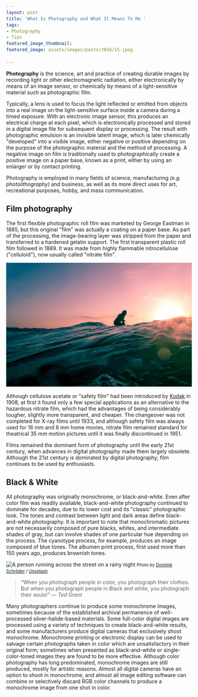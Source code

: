 ```yaml
---
layout: post
title: 'What Is Photography and What It Means To Me '
tags:
- Photography
- Tips
featured_image_thumbnail: 
featured_image: assets/images/posts/2018/15.jpeg

---
```

**Photography** is the science, art and practice of creating durable images by recording light or other electromagnetic radiation, either electronically by means of an image sensor, or chemically by means of a light-sensitive material such as photographic film.

<!--more-->

Typically, a lens is used to focus the light reflected or emitted from objects into a real image on the light-sensitive surface inside a camera during a timed exposure. With an electronic image sensor, this produces an electrical charge at each pixel, which is electronically processed and stored in a digital image file for subsequent display or processing. The result with photographic emulsion is an invisible latent image, which is later chemically "developed" into a visible image, either negative or positive depending on the purpose of the photographic material and the method of processing. A negative image on film is traditionally used to photographically create a positive image on a paper base, known as a print, either by using an enlarger or by contact printing.

Photography is employed in many fields of science, manufacturing *(e.g. photolithography)* and business, as well as its more direct uses for art, recreational purposes, hobby, and mass communication.

## Film photography

The first flexible photographic roll film was marketed by George Eastman in 1885, but this original "film" was actually a coating on a paper base. As part of the processing, the image-bearing layer was stripped from the paper and transferred to a hardened gelatin support. The first transparent plastic roll film followed in 1889. It was made from highly flammable nitrocellulose ("celluloid"), now usually called "nitrate film".

![](assets/images/posts/2018/1.jpg#wide)

Although cellulose acetate or "safety film" had been introduced by [Kodak](https://en.wikipedia.org/wiki/Eastman_Kodak) in 1908, at first it found only a few special applications as an alternative to the hazardous nitrate film, which had the advantages of being considerably tougher, slightly more transparent, and cheaper. The changeover was not completed for X-ray films until 1933, and although safety film was always used for 16 mm and 8 mm home movies, nitrate film remained standard for theatrical 35 mm motion pictures until it was finally discontinued in 1951.

Films remained the dominant form of photography until the early 21st century, when advances in digital photography made them largely obsolete. Although the 21st century is dominated by digital photography, film continues to be used by enthusiasts.


## Black & White

All photography was originally monochrome, or black-and-white. Even after color film was readily available, black-and-white photography continued to dominate for decades, due to its lower cost and its "classic" photographic look. The tones and contrast between light and dark areas define black-and-white photography. It is important to note that monochromatic pictures are not necessarily composed of pure blacks, whites, and intermediate shades of gray, but can involve shades of one particular hue depending on the process. The cyanotype process, for example, produces an image composed of blue tones. The albumen print process, first used more than 150 years ago, produces brownish tones.

![A person running across the street on a rainy night](https://images.unsplash.com/photo-1428908200541-d395094cc816?ixlib=rb-0.3.5&q=80&fm=jpg&crop=entropy&cs=tinysrgb&w=1080&fit=max&s=6ba3e8f90dcd5a1188a4fa7fefc9df97#wide)
<small>Photo by [Dominik Schröder](https://unsplash.com/@wirhabenzeit?utm_source=ghost&utm_medium=referral&utm_campaign=api-credit) / [Unsplash](https://unsplash.com/?utm_source=ghost&utm_medium=referral&utm_campaign=api-credit)</small>

>“When you photograph people in color, you photograph their clothes. But when you photograph people in Black and white, you photograph their souls!” <cite>― Ted Grant</cite>

Many photographers continue to produce some monochrome images, sometimes because of the established archival permanence of well-processed silver-halide-based materials. Some full-color digital images are processed using a variety of techniques to create black-and-white results, and some manufacturers produce digital cameras that exclusively shoot monochrome. Monochrome printing or electronic display can be used to salvage certain photographs taken in color which are unsatisfactory in their original form; sometimes when presented as black-and-white or single-color-toned images they are found to be more effective. Although color photography has long predominated, monochrome images are still produced, mostly for artistic reasons. Almost all digital cameras have an option to shoot in monochrome, and almost all image editing software can combine or selectively discard RGB color channels to produce a monochrome image from one shot in color.